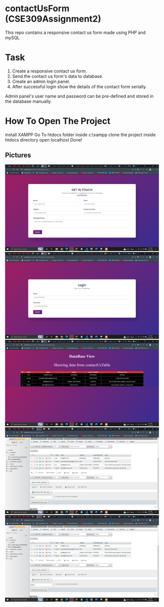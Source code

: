 # contactUsForm (CSE309Assignment2)
This repo contains  a responsive contact us form made using PHP and mySQL
# Task
1. Create a responsive contact us form.
2. Send the contact us form's data to database.
3. Create an admin login panel. 
4. After successful login show the details of the contact form serially. 


Admin panel's user name and password can be pre-defined and stored in the database manually. 

# How To Open The Project
install XAMPP
Go To htdocs folder inside c:\\xampp
clone the project inside htdocs directory
open localhost
Done!

## Pictures
![Alt text](pictures/ContactUsPage.PNG)
![Alt text](pictures/LoginAsAdminPage.PNG)![Alt text](pictures/adminHomepageAfterLogginInSuccessfully.PNG)![Alt text](pictures/contactUsDatabaseContactUsTable.PNG)![Alt text](pictures/contactUsDatabaseContactUsTable.PNG)
